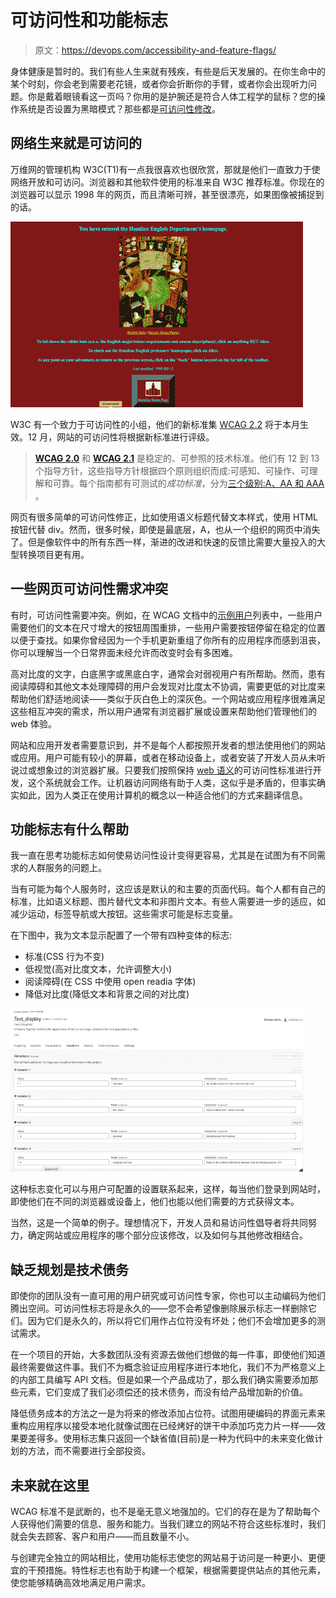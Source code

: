 # 可访问性和功能标志

> 原文：<https://devops.com/accessibility-and-feature-flags/>

身体健康是暂时的。我们有些人生来就有残疾，有些是后天发展的。在你生命中的某个时刻，你会老到需要老花镜，或者你会折断你的手臂，或者你会出现听力问题。你是戴着眼镜看这一页吗？你用的是护腕还是符合人体工程学的鼠标？您的操作系统是否设置为黑暗模式？那些都是[可访问性修改](https://devops.com/?s=accessibility)。

## 网络生来就是可访问的

万维网的管理机构 W3C(T1)有一点我很喜欢也很欣赏，那就是他们一直致力于使网络开放和可访问。浏览器和其他软件使用的标准来自 W3C 推荐标准。你现在的浏览器可以显示 1998 年的网页，而且清晰可辨，甚至很漂亮，如果图像被捕捉到的话。

![](img/f0b0cf70efe1b8fe07bfdac1c92b063f.png)

W3C 有一个致力于可访问性的小组，他们的新标准集 [WCAG 2.2](https://www.w3.org/WAI/standards-guidelines/wcag/new-in-22/) 将于本月生效。12 月，网站的可访问性将根据新标准进行评级。

> [**WCAG 2.0**](https://www.w3.org/TR/WCAG20/) 和 [**WCAG 2.1**](https://www.w3.org/TR/WCAG21/) 是稳定的、可参照的技术标准。他们有 12 到 13 个指导方针，这些指导方针根据四个原则组织而成:可感知、可操作、可理解和可靠。每个指南都有可测试的*成功标准*，分为[三个级别:A、AA 和 AAA](https://www.w3.org/WAI/WCAG21/Understanding/conformance#levels) 。

网页有很多简单的可访问性修正，比如使用语义标题代替文本样式，使用 HTML 按钮代替 div。然而，很多时候，即使是最底层，A，也从一个组织的网页中消失了。但是像软件中的所有东西一样，渐进的改进和快速的反馈比需要大量投入的大型转换项目更有用。

## 一些网页可访问性需求冲突

有时，可访问性需要冲突。例如，在 WCAG 文档中的[示例用户](https://www.w3.org/WAI/people-use-web/user-stories/)列表中，一些用户需要他们的文本在尺寸增大的按钮周围重排，一些用户需要按钮停留在稳定的位置以便于查找。如果你曾经因为一个手机更新重组了你所有的应用程序而感到沮丧，你可以理解当一个日常界面未经允许而改变时会有多困难。

高对比度的文字，白底黑字或黑底白字，通常会对弱视用户有所帮助。然而，患有阅读障碍和其他文本处理障碍的用户会发现对比度太不协调，需要更低的对比度来帮助他们舒适地阅读——类似于灰白色上的深灰色。一个网站或应用程序很难满足这些相互冲突的需求，所以用户通常有浏览器扩展或设置来帮助他们管理他们的 web 体验。

网站和应用开发者需要意识到，并不是每个人都按照开发者的想法使用他们的网站或应用。用户可能有较小的屏幕，或者在移动设备上，或者安装了开发人员从未听说过或想象过的浏览器扩展。只要我们按照保持 [web 语义](https://en.wikipedia.org/wiki/Semantic_Web)的可访问性标准进行开发，这个系统就会工作。让机器访问网络有助于人类，这似乎是矛盾的，但事实确实如此，因为人类正在使用计算机的概念以一种适合他们的方式来翻译信息。

## 功能标志有什么帮助

我一直在思考功能标志如何使易访问性设计变得更容易，尤其是在试图为有不同需求的人群服务的问题上。

当有可能为每个人服务时，这应该是默认的和主要的页面代码。每个人都有自己的标准，比如语义标题、图片替代文本和非图片文本。有些人需要进一步的适应，如减少运动，标签导航或大按钮。这些需求可能是标志变量。

在下图中，我为文本显示配置了一个带有四种变体的标志:

*   标准(CSS 行为不变)
*   低视觉(高对比度文本，允许调整大小)
*   阅读障碍(在 CSS 中使用 open readia 字体)
*   降低对比度(降低文本和背景之间的对比度)

![](img/3c502dc6b8ba145915c507a60ac9ca0d.png)

这种标志变化可以与用户可配置的设置联系起来，这样，每当他们登录到网站时，即使他们在不同的浏览器或设备上，他们也能以他们需要的方式获得文本。

当然，这是一个简单的例子。理想情况下，开发人员和易访问性倡导者将共同努力，确定网站或应用程序的哪个部分应该修改，以及如何与其他修改相结合。

## 缺乏规划是技术债务

即使你的团队没有一直可用的用户研究或可访问性专家，你也可以主动编码为他们腾出空间。可访问性标志将是永久的——您不会希望像删除展示标志一样删除它们。因为它们是永久的，所以将它们用作占位符没有坏处；他们不会增加更多的测试需求。

在一个项目的开始，大多数团队没有资源去做他们想做的每一件事，即使他们知道最终需要做这件事。我们不为概念验证应用程序进行本地化，我们不为严格意义上的内部工具编写 API 文档。但是如果一个产品成功了，那么我们确实需要添加那些元素，它们变成了我们必须偿还的技术债务，而没有给产品增加新的价值。

降低债务成本的方法之一是为将来的修改添加占位符。试图用硬编码的界面元素来重构应用程序以接受本地化就像试图在已经烤好的饼干中添加巧克力片一样——效果要差得多。使用标志集只返回一个缺省值(目前)是一种为代码中的未来变化做计划的方法，而不需要进行全部投资。

## 未来就在这里

WCAG 标准不是武断的，也不是毫无意义地强加的。它们的存在是为了帮助每个人获得他们需要的信息、服务和能力。当我们建立的网站不符合这些标准时，我们就会失去顾客、客户和用户——而且数量不小。

与创建完全独立的网站相比，使用功能标志使您的网站易于访问是一种更小、更便宜的干预措施。特性标志也有助于构建一个框架，根据需要提供站点的其他元素，使您能够精确高效地满足用户需求。